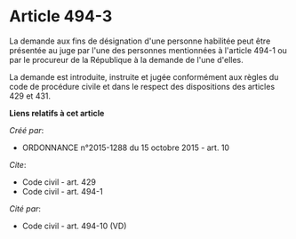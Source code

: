 # Article 494-3

La demande aux fins de désignation d'une personne habilitée peut être présentée au juge par l'une des personnes mentionnées à
l'article 494-1 ou par le procureur de la République à la demande de l'une d'elles.

La demande est introduite, instruite et jugée conformément aux règles du code de procédure civile et dans le respect des
dispositions des articles 429 et 431.

**Liens relatifs à cet article**

_Créé par_:

  - ORDONNANCE n°2015-1288 du 15 octobre 2015 - art. 10

_Cite_:

  - Code civil - art. 429
  - Code civil - art. 494-1

_Cité par_:

  - Code civil - art. 494-10 (VD)
